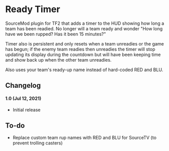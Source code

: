 # Ready Timer
SourceMod plugin for TF2 that adds a timer to the HUD showing how long a team has been readied. No longer will a team ready and wonder "How long have we been rupped? Has it been 15 minutes?"

Timer also is persistent and only resets when a team unreadies or the game has begun; if the enemy team readies then unreadies the timer will stop updating its display during the countdown but will have been keeping time and show back up when the other team unreadies.

Also uses your team's ready-up name instead of hard-coded RED and BLU.

## Changelog
#### 1.0 (Jul 12, 2021)
- Initial release

## To-do
- Replace custom team rup names with RED and BLU for SourceTV (to prevent trolling casters)